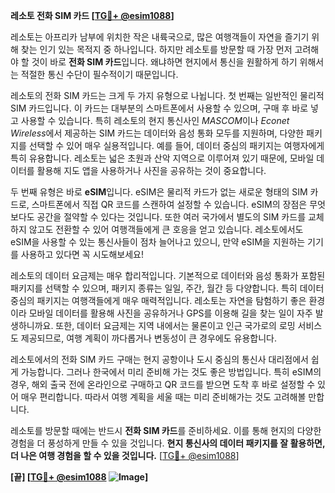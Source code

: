 **레소토 전화 SIM 카드 [[TG💪+ @esim1088](https://t.me/s/esim1088)]**

레소토는 아프리카 남부에 위치한 작은 내륙국으로, 많은 여행객들이 자연을 즐기기 위해 찾는 인기 있는 목적지 중 하나입니다. 하지만 레소토를 방문할 때 가장 먼저 고려해야 할 것이 바로 **전화 SIM 카드**입니다. 왜냐하면 현지에서 통신을 원활하게 하기 위해서는 적절한 통신 수단이 필수적이기 때문입니다.

레소토의 전화 SIM 카드는 크게 두 가지 유형으로 나뉩니다. 첫 번째는 일반적인 물리적 SIM 카드입니다. 이 카드는 대부분의 스마트폰에서 사용할 수 있으며, 구매 후 바로 넣고 사용할 수 있습니다. 특히 레소토의 현지 통신사인 *MASCOM*이나 *Econet Wireless*에서 제공하는 SIM 카드는 데이터와 음성 통화 모두를 지원하며, 다양한 패키지를 선택할 수 있어 매우 실용적입니다. 예를 들어, 데이터 중심의 패키지는 여행자에게 특히 유용합니다. 레소토는 넓은 초원과 산악 지역으로 이루어져 있기 때문에, 모바일 데이터를 활용해 지도 앱을 사용하거나 사진을 공유하는 것이 중요합니다.

두 번째 유형은 바로 **eSIM**입니다. eSIM은 물리적 카드가 없는 새로운 형태의 SIM 카드로, 스마트폰에서 직접 QR 코드를 스캔하여 설정할 수 있습니다. eSIM의 장점은 무엇보다도 공간을 절약할 수 있다는 것입니다. 또한 여러 국가에서 별도의 SIM 카드를 교체하지 않고도 전환할 수 있어 여행객들에게 큰 호응을 얻고 있습니다. 레소토에서도 eSIM을 사용할 수 있는 통신사들이 점차 늘어나고 있으니, 만약 eSIM을 지원하는 기기를 사용하고 있다면 꼭 시도해보세요!

레소토의 데이터 요금제는 매우 합리적입니다. 기본적으로 데이터와 음성 통화가 포함된 패키지를 선택할 수 있으며, 패키지 종류는 일일, 주간, 월간 등 다양합니다. 특히 데이터 중심의 패키지는 여행객들에게 매우 매력적입니다. 레소토는 자연을 탐험하기 좋은 환경이라 모바일 데이터를 활용해 사진을 공유하거나 GPS를 이용해 길을 찾는 일이 자주 발생하니까요. 또한, 데이터 요금제는 지역 내에서는 물론이고 인근 국가로의 로밍 서비스도 제공되므로, 여행 계획이 까다롭거나 변동성이 큰 경우에도 유용합니다.

레소토에서의 전화 SIM 카드 구매는 현지 공항이나 도시 중심의 통신사 대리점에서 쉽게 가능합니다. 그러나 한국에서 미리 준비해 가는 것도 좋은 방법입니다. 특히 eSIM의 경우, 해외 출국 전에 온라인으로 구매하고 QR 코드를 받으면 도착 후 바로 설정할 수 있어 매우 편리합니다. 따라서 여행 계획을 세울 때는 미리 준비해가는 것도 고려해볼 만합니다.

레소토를 방문할 때에는 반드시 **전화 SIM 카드**를 준비하세요. 이를 통해 현지의 다양한 경험을 더 풍성하게 만들 수 있을 것입니다. **현지 통신사의 데이터 패키지를 잘 활용하면, 더 나은 여행 경험을 할 수 있을 것입니다.** [[TG💪+ @esim1088](https://t.me/s/esim1088)]

**[끝] [[TG💪+ @esim1088](https://t.me/s/esim1088) ![Image](https://i.postimg.cc/Y0z9fWf4/image.png)]**